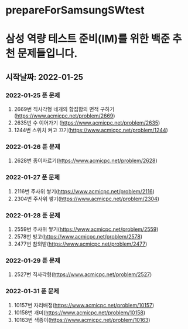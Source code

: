 # prepareForSamsungSWtest

# 삼성 역량 테스트 준비(IM)를 위한 백준 추천 문제들입니다.

## 시작날짜: 2022-01-25 

### 2022-01-25 푼 문제
1. 2669번 직사각형 네개의 합집합의 면적 구하기 (https://www.acmicpc.net/problem/2669)
2. 2635번 수 이어가기 (https://www.acmicpc.net/problem/2635)
3. 1244번 스위치 켜고 끄기(https://www.acmicpc.net/problem/1244)

### 2022-01-26 푼 문제
1. 2628번 종이자르기(https://www.acmicpc.net/problem/2628)

### 2022-01-27 푼 문제
1. 2116번 주사위 쌓기(https://www.acmicpc.net/problem/2116)
2. 2304번 주사위 쌓기(https://www.acmicpc.net/problem/2304)

### 2022-01-28 푼 문제
1. 2559번 주사위 쌓기(https://www.acmicpc.net/problem/2559)
2. 2578번 빙고(https://www.acmicpc.net/problem/2578)
3. 2477번 참외밭(https://www.acmicpc.net/problem/2477)

### 2022-01-29 푼 문제
1. 2527번 직사각형(https://www.acmicpc.net/problem/2527)

### 2022-01-31 푼 문제
1. 10157번 자리배정(https://www.acmicpc.net/problem/10157)
2. 10158번 개미(https://www.acmicpc.net/problem/10158)
3. 10163번 색종이(https://www.acmicpc.net/problem/10163)